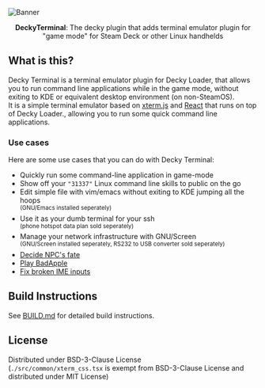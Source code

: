 ![Banner](https://github.com/user-attachments/assets/bfe5fa56-0f64-4f16-beb8-e6a46b9c18bd)

<p align="center"><b>DeckyTerminal</b>: The decky plugin that adds terminal emulator plugin for "game mode" for Steam Deck or other Linux handhelds</p>

<!--
<p align="center"><img src="https://img.shields.io/badge/dynamic/json?url=https%3A%2F%2Fplugins.deckbrew.xyz%2Fplugins&query=%24%5B%3F(%40.name%20%3D%3D%20'Decky%20Terminal')%5D.downloads&suffix=%20installs&label=decky&color=3ea6a3" /></p>
-->

## What is this?
Decky Terminal is a terminal emulator plugin for Decky Loader, that allows you to run command line applications while in the game mode, without exiting to KDE or equivalent desktop environment (on non-SteamOS).  
It is a simple terminal emulator based on [xterm.js](https://xtermjs.org/) and [React](https://reactjs.org/) that runs on top of Decky Loader., allowing you to run some quick command line applications.

### Use cases
Here are some use cases that you can do with Decky Terminal:
* Quickly run some command-line application in game-mode
* Show off your `"31337"` Linux command line skills to public on the go 
* Edit simple file with vim/emacs without exiting to KDE jumping all the hoops  
  <sup>(GNU/Emacs installed seperately)</sup>
* Use it as your dumb terminal for your ssh  
  <sup>(phone hotspot data plan sold seperately)</sup>
* Manage your network infrastructure with GNU/Screen   
  <sup>(GNU/Screen installed seperately, RS232 to USB converter sold seperately)</sup>
* [Decide NPC's fate](https://www.youtube.com/watch?v=cLT465WM8uw)
* [Play BadApple](https://www.youtube.com/watch?v=pSygAG933Yw)
* [Fix broken IME inputs](https://gall.dcinside.com/mgallery/board/view/?id=umpc&no=65008)

## Build Instructions
See [BUILD.md](./BUILD.md) for detailed build instructions.


## License
Distributed under BSD-3-Clause License  
(`./src/common/xterm_css.tsx` is exempt from BSD-3-Clause License and distributed under MIT License)


